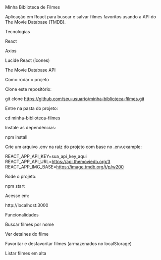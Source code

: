 Minha Biblioteca de Filmes

Aplicação em React para buscar e salvar filmes favoritos usando a API do The Movie Database (TMDB).

Tecnologias

React

Axios

Lucide React (ícones)

The Movie Database API

Como rodar o projeto

Clone este repositório:

git clone https://github.com/seu-usuario/minha-biblioteca-filmes.git


Entre na pasta do projeto:

cd minha-biblioteca-filmes


Instale as dependências:

npm install


Crie um arquivo .env na raiz do projeto com base no .env.example:

REACT_APP_API_KEY=sua_api_key_aqui
REACT_APP_API_URL=https://api.themoviedb.org/3
REACT_APP_IMG_BASE=https://image.tmdb.org/t/p/w200


Rode o projeto:

npm start


Acesse em:

http://localhost:3000

Funcionalidades

Buscar filmes por nome

Ver detalhes do filme

Favoritar e desfavoritar filmes (armazenados no localStorage)

Listar filmes em alta